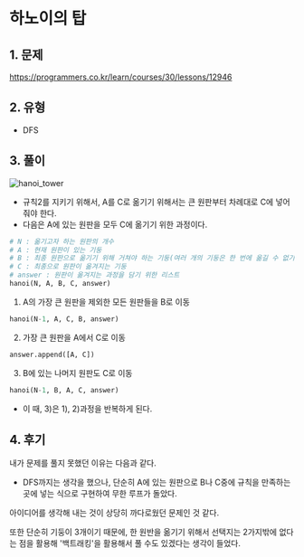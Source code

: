 # 하노이의 탑

## 1. 문제
https://programmers.co.kr/learn/courses/30/lessons/12946

## 2. 유형
* DFS

## 3. 풀이
![hanoi_tower](https://t1.daumcdn.net/cfile/tistory/225D6E45583DA9581D)

* 규칙2를 지키기 위해서, A를 C로 옮기기 위해서는 큰 원판부터 차례대로 C에 넣어줘야 한다.
* 다음은 A에 있는 원판을 모두 C에 옮기기 위한 과정이다.
```python
# N : 옮기고자 하는 원판의 개수
# A : 현재 원판이 있는 기둥
# B : 최종 원판으로 옮기기 위해 거쳐야 하는 기둥(여러 개의 기둥은 한 번에 옮길 수 없기 때문에)
# C : 최종으로 원판이 옮겨지는 기둥
# answer : 원판이 옮겨지는 과정을 담기 위한 리스트
hanoi(N, A, B, C, answer)
```
1. A의 가장 큰 원판을 제외한 모든 원판들을 B로 이동
```python
hanoi(N-1, A, C, B, answer)
```
2. 가장 큰 원판을 A에서 C로 이동
```python
answer.append([A, C])
```
3. B에 있는 나머지 원판도 C로 이동
```python
hanoi(N-1, B, A, C, answer)
```
* 이 때, 3)은 1), 2)과정을 반복하게 된다.

## 4. 후기
내가 문제를 풀지 못했던 이유는 다음과 같다.
* DFS까지는 생각을 했으나, 단순히 A에 있는 원판으로 B나 C중에 규칙을 만족하는 곳에 넣는 식으로 구현하여 무한 루프가 돌았다.

아이디어를 생각해 내는 것이 상당히 까다로웠던 문제인 것 같다.

또한 단순히 기둥이 3개이기 때문에, 한 원반을 옮기기 위해서 선택지는 2가지밖에 없다는 점을 활용해 '백트래킹'을 활용해서 풀 수도 있겠다는 생각이 들었다.
